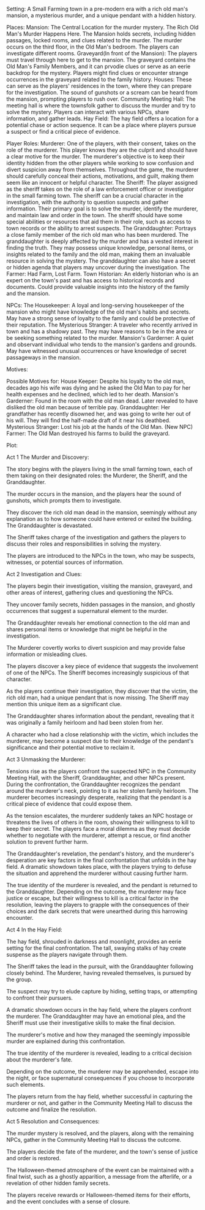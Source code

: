 Setting: A Small Farming town in a pre-modern era with a rich old man's mansion, a mysterious murder, and a unique pendant with a hidden history.

Places:
Mansion: The Central Location for the murder mystery. The Rich Old Man's Murder Happens Here. The Mansion holds secrets, including hidden passages, locked rooms, and clues related to the murder. The murder occurs on the third floor, in the Old Man's bedroom. The players can investigate different rooms.
Graveyard(In front of the Mansion): The players must travel through here to get to the mansion. The graveyard contains the Old Man's Family Members, and it can prvodie clues or serve as an eerie backdrop for the mystery. Players might find clues or encounter strange occurrences in the graveyard related to the family history.
Houses: These can serve as the players' residences in the town, where they can prepare for the investigation. The sound of gunshots or a scream can be heard from the mansion, prompting players to rush over.
Community Meeting Hall: The meeting hall is where the townsfolk gather to discuss the murder and try to solve the mystery. Players can interact with various NPCs, share information, and gather leads.
Hay Field: The hay field offers a location for a potential chase or action sequence. It can be a place where players pursue a suspect or find a critical piece of evidence.

Player Roles:
Murderer: One of the players, with their consent, takes on the role of the murderer. This player knows they are the culprit and should have a clear motive for the murder. The murderer's objective is to keep their identity hidden from the other players while working to sow confusion and divert suspicion away from themselves. Throughout the game, the murderer should carefully conceal their actions, motivations, and guilt, making them seem like an innocent or helpful character.
The Sheriff: The player assigned as the sheriff takes on the role of a law enforcement officer or investigator in the small farming town. The sheriff can be a crucial character in the investigation, with the authority to question suspects and gather information. Their primary goal is to solve the murder, identify the murderer, and maintain law and order in the town. The sheriff should have some special abilities or resources that aid them in their role, such as access to town records or the ability to arrest suspects.
The Granddaughter: Portrays a close family member of the rich old man who has been murdered. The granddaughter is deeply affected by the murder and has a vested interest in finding the truth. They may possess unique knowledge, personal items, or insights related to the family and the old man, making them an invaluable resource in solving the mystery. The granddaughter can also have a secret or hidden agenda that players may uncover during the investigation.
The Farmer: Had Farm, Lost Farm.
Town Historian: An elderly historian who is an expert on the town's past and has access to historical records and documents. Could provide valuable insights into the history of the family and the mansion.

NPCs: 
The Housekeeper: A loyal and long-serving housekeeper of the mansion who might have knowledge of the old man's habits and secrets. May have a strong sense of loyalty to the family and could be protective of their reputation.
The Mysterious Stranger: A traveler who recently arrived in town and has a shadowy past. They may have reasons to be in the area or be seeking something related to the murder.
Mansion's Garderner: A quiet and observant individual who tends to the mansion's gardens and grounds. May have witnessed unusual occurrences or have knowledge of secret passageways in the mansion.


Motives:

Possible Motives for:
House Keeper: Despite his loyalty to the old man, decades ago his wife was dying and he asked the Old Man to pay for her health expenses and he declined, which led to her death.
Mansion's Garderner: Found in the room with the old man dead. Later revealed to have disliked the old man because of terrible pay.
Granddaughter: Her grandfather has recently disowned her, and was going to write her out of his will. They will find the half-made draft of it near his deathbed.
Mysterious Stranger: Lost his job at the hands of the Old Man.
(New NPC) Farmer: The Old Man destroyed his farms to build the graveyard.

Plot: 

Act 1 The Murder and Discovery:

The story begins with the players living in the small farming town, each of them taking on their designated roles: the Murderer, the Sheriff, and the Granddaughter.

The murder occurs in the mansion, and the players hear the sound of gunshots, which prompts them to investigate.

They discover the rich old man dead in the mansion, seemingly without any explanation as to how someone could have entered or exited the building. The Granddaughter is devastated.

The Sheriff takes charge of the investigation and gathers the players to discuss their roles and responsibilities in solving the mystery.

The players are introduced to the NPCs in the town, who may be suspects, witnesses, or potential sources of information.

Act 2 Investigation and Clues:

The players begin their investigation, visiting the mansion, graveyard, and other areas of interest, gathering clues and questioning the NPCs.

They uncover family secrets, hidden passages in the mansion, and ghostly occurrences that suggest a supernatural element to the murder.

The Granddaughter reveals her emotional connection to the old man and shares personal items or knowledge that might be helpful in the investigation.

The Murderer covertly works to divert suspicion and may provide false information or misleading clues.

The players discover a key piece of evidence that suggests the involvement of one of the NPCs. The Sheriff becomes increasingly suspicious of that character.

As the players continue their investigation, they discover that the victim, the rich old man, had a unique pendant that is now missing. The Sheriff may mention this unique item as a significant clue.

The Granddaughter shares information about the pendant, revealing that it was originally a family heirloom and had been stolen from her.

A character who had a close relationship with the victim, which includes the murderer, may become a suspect due to their knowledge of the pendant's significance and their potential motive to reclaim it.

Act 3 Unmasking the Murderer:

Tensions rise as the players confront the suspected NPC in the Community Meeting Hall, with the Sheriff, Granddaughter, and other NPCs present. During the confrontation, the Granddaughter recognizes the pendant around the murderer's neck, pointing to it as her stolen family heirloom. The murderer becomes increasingly desperate, realizing that the pendant is a critical piece of evidence that could expose them.

As the tension escalates, the murderer suddenly takes an NPC hostage or threatens the lives of others in the room, showing their willingness to kill to keep their secret. The players face a moral dilemma as they must decide whether to negotiate with the murderer, attempt a rescue, or find another solution to prevent further harm.

The Granddaughter's revelation, the pendant's history, and the murderer's desperation are key factors in the final confrontation that unfolds in the hay field. A dramatic showdown takes place, with the players trying to defuse the situation and apprehend the murderer without causing further harm.

The true identity of the murderer is revealed, and the pendant is returned to the Granddaughter. Depending on the outcome, the murderer may face justice or escape, but their willingness to kill is a critical factor in the resolution, leaving the players to grapple with the consequences of their choices and the dark secrets that were unearthed during this harrowing encounter.

Act 4 In the Hay Field: 

The hay field, shrouded in darkness and moonlight, provides an eerie setting for the final confrontation. The tall, swaying stalks of hay create suspense as the players navigate through them.

The Sheriff takes the lead in the pursuit, with the Granddaughter following closely behind. The Murderer, having revealed themselves, is pursued by the group.

The suspect may try to elude capture by hiding, setting traps, or attempting to confront their pursuers.

A dramatic showdown occurs in the hay field, where the players confront the murderer. The Granddaughter may have an emotional plea, and the Sheriff must use their investigative skills to make the final decision.

The murderer's motive and how they managed the seemingly impossible murder are explained during this confrontation.

The true identity of the murderer is revealed, leading to a critical decision about the murderer's fate.

Depending on the outcome, the murderer may be apprehended, escape into the night, or face supernatural consequences if you choose to incorporate such elements.

The players return from the hay field, whether successful in capturing the murderer or not, and gather in the Community Meeting Hall to discuss the outcome and finalize the resolution.

Act 5 Resolution and Consequences:

The murder mystery is resolved, and the players, along with the remaining NPCs, gather in the Community Meeting Hall to discuss the outcome.

The players decide the fate of the murderer, and the town's sense of justice and order is restored.

The Halloween-themed atmosphere of the event can be maintained with a final twist, such as a ghostly apparition, a message from the afterlife, or a revelation of other hidden family secrets.

The players receive rewards or Halloween-themed items for their efforts, and the event concludes with a sense of closure.